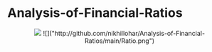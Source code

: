 # Analysis-of-Financial-Ratios
<p align="center">
  <img src="https://github.com/nikhillohar/Analysis-of-Financial-Ratios/main/Ratio.png">
  ![]("http://github.com/nikhillohar/Analysis-of-Financial-Ratios/main/Ratio.png")
</p>
